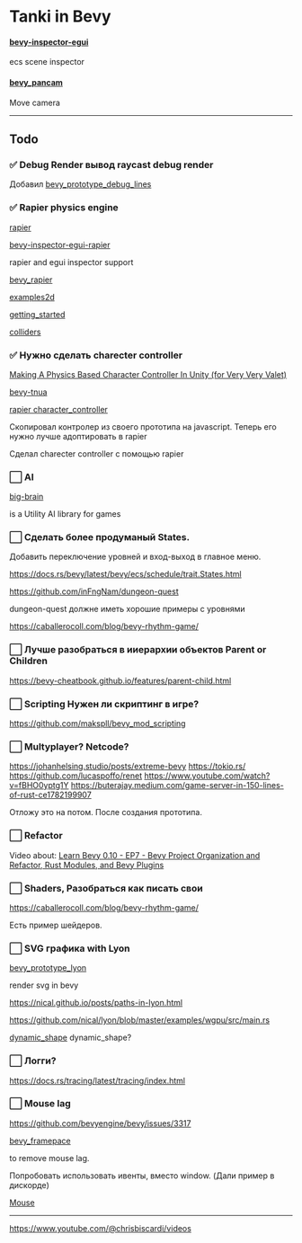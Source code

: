 # Tanki in Bevy

#### [bevy-inspector-egui](https://github.com/jakobhellermann/bevy-inspector-egui)

ecs scene inspector

#### [bevy_pancam](https://github.com/johanhelsing/bevy_pancam/tree/main)

Move camera

---

## Todo

### ✅ Debug Render вывод raycast debug render

Добавил [bevy_prototype_debug_lines](https://github.com/Toqozz/bevy_debug_lines)

### ✅ Rapier physics engine

[rapier](https://github.com/dimforge/rapier)

[bevy-inspector-egui-rapier](https://crates.io/crates/bevy-inspector-egui-rapier)

rapier and egui inspector support

[bevy_rapier](https://github.com/dimforge/bevy_rapier)

[examples2d](https://github.com/dimforge/rapier/tree/master/examples2d)

[getting_started](https://rapier.rs/docs/user_guides/rust/getting_started)

[colliders](https://rapier.rs/docs/user_guides/rust/colliders)

### ✅ Нужно сделать charecter controller

[Making A Physics Based Character Controller In Unity (for Very Very Valet)](https://www.youtube.com/watch?v=qdskE8PJy6Q)

[bevy-tnua](https://crates.io/crates/bevy-tnua)

[rapier character_controller](https://rapier.rs/docs/user_guides/bevy_plugin/character_controller/)

Скопировал контролер из своего прототипа на javascript. Теперь его нужно лучше адоптировать в rapier

Сделал charecter controller с помощью rapier

### ⬜ AI

[big-brain](https://github.com/zkat/big-brain)

is a Utility AI library for games

### ⬜ Сделать более продуманый States.
Добавить переключение уровней и вход-выход в главное меню.
    
https://docs.rs/bevy/latest/bevy/ecs/schedule/trait.States.html
    
https://github.com/inFngNam/dungeon-quest
    
dungeon-quest должне иметь хорошие примеры с уровнями
    
https://caballerocoll.com/blog/bevy-rhythm-game/

### ⬜ Лучше разобраться в ииерархии объектов Parent or Children
    
https://bevy-cheatbook.github.io/features/parent-child.html


### ⬜ Scripting Нужен ли скриптинг в игре?
    
https://github.com/makspll/bevy_mod_scripting

### ⬜ Multyplayer? Netcode?
    
https://johanhelsing.studio/posts/extreme-bevy
https://tokio.rs/
https://github.com/lucaspoffo/renet
https://www.youtube.com/watch?v=fBHO0yptg1Y
https://buterajay.medium.com/game-server-in-150-lines-of-rust-ce1782199907

Отложу это на потом. После создания прототипа.

### ⬜ Refactor

Video about:
[Learn Bevy 0.10 - EP7 - Bevy Project Organization and Refactor, Rust Modules, and Bevy Plugins](https://www.youtube.com/watch?v=gy2G63SA-W8&list=PLVnntJRoP85JHGX7rGDu6LaF3fmDDbqyd&index=7&t=1744s)

### ⬜ Shaders, Разобраться как писать свои 
    
https://caballerocoll.com/blog/bevy-rhythm-game/

Есть пример шейдеров.



### ⬜ SVG графика with Lyon

[bevy_prototype_lyon](https://github.com/Nilirad/bevy_prototype_lyon)

render svg in bevy

https://nical.github.io/posts/paths-in-lyon.html

https://github.com/nical/lyon/blob/master/examples/wgpu/src/main.rs

[dynamic_shape](https://github.com/Nilirad/bevy_prototype_lyon/blob/master/examples/dynamic_shape.rs) dynamic_shape?


### ⬜ Логги?
https://docs.rs/tracing/latest/tracing/index.html

### ⬜ Mouse lag
    
https://github.com/bevyengine/bevy/issues/3317

[bevy_framepace](https://github.com/aevyrie/bevy_framepace)

to remove mouse lag.

Попробовать использовать ивенты, вместо window. (Дали пример в дискорде)

[Mouse](https://bevy-cheatbook.github.io/input/mouse.html)

---

https://www.youtube.com/@chrisbiscardi/videos